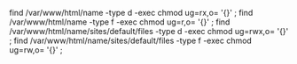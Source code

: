 	
find /var/www/html/name -type d -exec chmod ug=rx,o= '{}' \;
find /var/www/html/name -type f -exec chmod ug=r,o= '{}' \;
find /var/www/html/name/sites/default/files -type d -exec chmod ug=rwx,o= '{}' \;
find /var/www/html/name/sites/default/files -type f -exec chmod ug=rw,o= '{}' \;

